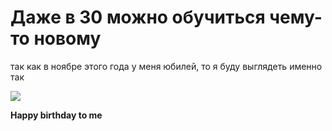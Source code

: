 # Даже в 30 можно обучиться чему-то новому
так как в ноябре этого года у меня юбилей, то я буду выглядеть именно так

![](https://levencovka.ru/wp-content/uploads/2023/01/babushki.webp)

 **Happy birthday to me**
